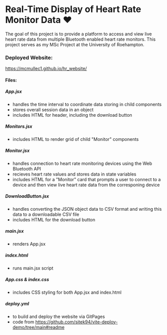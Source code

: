 # Real-Time Display of Heart Rate Monitor Data ♥️

The goal of this project is to provide a platform to access and view live heart rate data from multiple Bluetooth enabled heart rate monitors. This project serves as my MSc Project at the University of Roehampton.

### Deployed Website:

https://mcmullec1.github.io/hr_website/

#### Files:

##### App.jsx
- handles the time interval to coordinate data storing in child components
- stores overall session data in an object
- includes HTML for header, including the download button

##### Monitors.jsx
- includes HTML to render grid of child "Monitor" components

##### Monitor.jsx
- handles connection to heart rate monitoring devices using the Web Bluetooth API
- recieves heart rate values and stores data in state variables
- includes HTML for a "Monitor" card that prompts a user to connect to a device and then view live heart rate data from the corresponing device

##### DownloadButton.jsx
- handles converting the JSON object data to CSV format and writing this data to a downloadable CSV file
- includes HTML for the download button

##### main.jsx
- renders App.jsx

##### index.html
- runs main.jsx script

##### App.css & index.css
- includes CSS styling for both App.jsx and index.html

##### deploy.yml
- to build and deploy the website via GitPages
- code from https://github.com/sitek94/vite-deploy-demo/tree/main#readme


